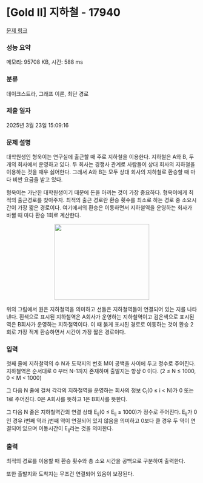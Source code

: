 # [Gold II] 지하철 - 17940 

[문제 링크](https://www.acmicpc.net/problem/17940) 

### 성능 요약

메모리: 95708 KB, 시간: 588 ms

### 분류

데이크스트라, 그래프 이론, 최단 경로

### 제출 일자

2025년 3월 23일 15:09:16

### 문제 설명

<p>대학원생인 형욱이는 연구실에 출근할 때 주로 지하철을 이용한다. 지하철은 A와 B, 두 개의 회사에서 운영하고 있다. 두 회사는 경쟁사 관계로 사람들이 상대 회사의 지하철을 이용하는 것을 매우 싫어한다. 그래서 A와 B는 모두 상대 회사의 지하철로 환승할 때 마다 비싼 요금을 받고 있다. </p>

<p>형욱이는 가난한 대학원생이기 때문에 돈을 아끼는 것이 가장 중요하다. 형욱이에게 최적의 출근경로를 찾아주자. 최적의 출근 경로란 환승 횟수를 최소로 하는 경로 중 소요시간이 가장 짧은 경로이다. 여기에서의 환승은 이동하면서 지하철역을 운영하는 회사가 바뀔 때 마다 환승 1회로 계산한다.</p>

<p style="text-align: center;"><img alt="" src="https://upload.acmicpc.net/1709d1f1-6a5e-4e5a-a662-734f14d3af38/-/preview/" style="height: 200px; width: 250px;"></p>

<p>위의 그림에서 원은 지하철역을 의미하고 선들은 지하철역들이 연결되어 있는 지를 나타낸다. 흰색으로 표시된 지하철역은 A회사가 운영하는 지하철역이고 검은색으로 표시된 역은 B회사가 운영하는 지하철역이다. 이 때 붉게 표시된 경로로 이동하는 것이 환승 2회로 가장 적게 환승하면서 시간이 가장 짧은 경로이다.</p>

### 입력 

 <p>첫째 줄에 지하철역의 수 N과 도착지의 번호 M이 공백을 사이에 두고 정수로 주어진다. 지하철역은 순서대로 0 부터 N-1까지 존재하며 출발지는 항상 0 이다. (2 ≤ N ≤ 1000, 0 < M < 1000)</p>

<p>그 다음 N 줄에 걸쳐 각각의 지하철역을 운영하는 회사의 정보 C<sub>i</sub>(0 ≤  i < N)가 0 또는 1로 주어진다. 0은 A회사를 뜻하고 1은 B회사를 뜻한다.</p>

<p>그 다음 N 줄은 지하철역간의 연결 상태 E<sub>ij</sub>(0 ≤ E<sub>ij</sub> ≤ 1000)가 정수로 주어진다.  E<sub>ij</sub>가 0인 경우 i번째 역과 j번째 역이 연결되어 있지 않음을 의미하고 0보다 클 경우 두 역이 연결되어 있으며 이동시간이 E<sub>ij</sub>라는 것을 의미한다.</p>

### 출력 

 <p>최적의 경로를 이용할 때 환승 횟수와 총 소요 시간을 공백으로 구분하여 출력한다.</p>

<p>또한 출발지와 도착지는 무조건 연결되어 있음이 보장된다.</p>

